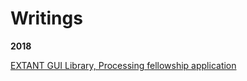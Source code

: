 # Writings


**2018**

[EXTANT GUI Library, Processing fellowship application](EXTANT_GUI_Library/README.md)


